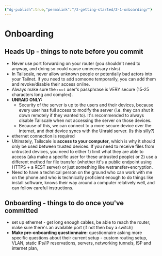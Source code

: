 ```yaml
---
{"dg-publish":true,"permalink":"/2-getting-started/2-1-onboarding/"}
---
```


# Onboarding
## Heads Up - things to note before you commit

- Never use port forwarding on your router (you shouldn't need to anyway, and doing so could cause unnecessary risks)
- In Tailscale, never allow unknown people or potentially bad actors into your Tailnet. If you need to add someone temporarily, you can add them and revoke/disable their access online.
- Always make sure the `root` user's passphrase is VERY secure (15-25 characters long and complex).
- **UNRAID ONLY:**
	- Security of the server is up to the users and their devices, because every user has full access to modify the server (i.e. they can shut it down remotely if they wanted to). It's recommended to always disable Tailscale when not accessing the server on those devices.
	- Because of this, we can connect to a more secure device over the internet, and *that* device syncs with the Unraid server. (Is this silly?)
- ethernet connection is required
- Ultimately, Tailscale is **access to your computer**, which is why it should only be used between trusted devices. If you need to receive files from untrusted devices, you need to either 1) limit what they are able to access (aka make a specific user for these untrusted people) or 2) use a different method for file transfer (whether itt's a public endpoint using HTTPS + a REST server) or just something like wetransfer+encryption.
- Need to have a technical person on the ground who can work with me on the phone and who is technically proficient enough to do things like install software, knows their way around a computer relatively well, and can follow careful instructions.

## Onboarding - things to do once you've committed

- set up ethernet - get long enough cables, be able to reach the router, make sure there's an available port (if not then buy a switch)
- **Make pre-onboarding questionnaire:** questionnaire asking more specific questions about their current setup - custom routing setup, VLAN, static IPs/IP reservations, servers, networking tunnels, ISP and internet plan, 